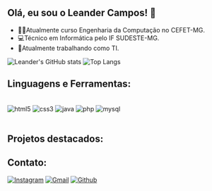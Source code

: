 ## Olá, eu sou o Leander Campos! 👋

- 👨‍💻Atualmente curso Engenharia da Computação no CEFET-MG.
- 💻Técnico em Informática pelo IF SUDESTE-MG.
- 📶Atualmente trabalhando como TI.

![Leander's GitHub stats](https://github-readme-stats.vercel.app/api?username=LeanderRXC7&show_icons=true&theme=radical)
![Top Langs](https://github-readme-stats.vercel.app/api/top-langs/?username=LeanderRXC7&layout=compact&theme=radical)

## Linguagens e Ferramentas:

<div style="display: inline_block"><br/>
  <img align="center" alt="html5" src="https://img.shields.io/badge/HTML5-E34F26?style=for-the-badge&logo=html5&logoColor=white"/>
  <img align="center" alt="css3" src="https://img.shields.io/badge/CSS3-1572B6?style=for-the-badge&logo=css3&logoColor=white"/>
  <img align="center" alt="java" src="https://img.shields.io/badge/Java-ED8B00?style=for-the-badge&logo=openjdk&logoColor=white"/>
  <img align="center" alt="php" src="https://img.shields.io/badge/PHP-777BB4?style=for-the-badge&logo=php&logoColor=white"/>
  <img align="center" alt="mysql" src="https://img.shields.io/badge/MySQL-00000F?style=for-the-badge&logo=mysql&logoColor=white"/>
</div><br/>

## Projetos destacados:


## Contato:
[![Instagram](https://img.shields.io/badge/Instagram-E4405F?style=for-the-badge&logo=instagram&logoColor=white)](https://www.instagram.com/leanderrxc/)
[![Gmail](https://img.shields.io/badge/Gmail-D14836?style=for-the-badge&logo=gmail&logoColor=white)](leanderrxcampos@gmail.com)
[![Github](https://img.shields.io/badge/GitHub-100000?style=for-the-badge&logo=github&logoColor=white)](https://github.com/LeanderRXC7)
